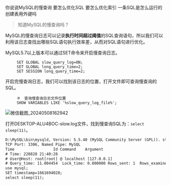 

你说说MySQL的慢查询
要怎么优化SQL
要怎么优化索引
一条SQL是怎么运行的
创建表用外键吗



> 知道MySQL的慢查询吗？

MySQL的慢查询日志可以记录**执行时间超过阈值**的SQL查询语句，所以我们可以利用该日志查找出哪些SQL语句执行效率差，从而对SQL语句进行优化。

MySQL5.7以上版本可以通过SET命令来开启慢查询日志。

```mysql
     SET GLOBAL slow_query_log=ON;
     SET GLOBAL long_query_time=2;
     SET SESSION long_query_time=2;
```

开启完慢查询日志，我们可以找到该日志的位置，打开文件即可查询慢查询的SQL。

```mysql
     ＃　查询慢查询日志文件位置
     SHOW VARIABLES LIKE '%slow_query_log_file%';
```

![微信截图_20240508162942](D:\code\z-mine\JavaGetOffer\MySQL专栏\SQL语句优化\微信截图_20240508162942.png)

打开DESKTOP-ALU4BOC-slow.log文件，找到慢查询SQL为：`select sleep(11)`。

```xml
D:\MySQL\bin\mysqld, Version: 5.5.40 (MySQL Community Server (GPL)). started with:
TCP Port: 3306, Named Pipe: MySQL
Time                 Id Command    Argument
# Time: 220828 21:40:28
# User@Host: root[root] @ localhost [127.0.0.1]
# Query_time: 11.004454  Lock_time: 0.000000 Rows_sent: 1  Rows_examined: 0
use mysql;
SET timestamp=1661694028;
select sleep(11);
```

